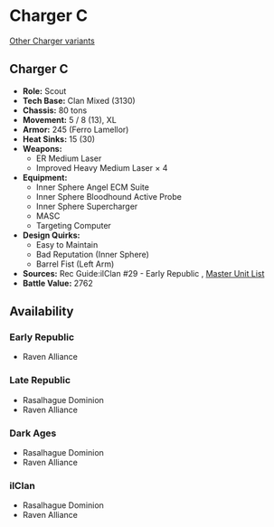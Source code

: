 # Charger C 

[Other Charger variants](../charger.md) 

## Charger C 

- **Role:** Scout 
- **Tech Base:** Clan Mixed (3130) 
- **Chassis:** 80 tons 
- **Movement:** 5 / 8 (13), XL 
- **Armor:** 245 (Ferro Lamellor) 
- **Heat Sinks:** 15 (30) 
- **Weapons:** 
  - ER Medium Laser 
  - Improved Heavy Medium Laser × 4 
- **Equipment:** 
  - Inner Sphere Angel ECM Suite 
  - Inner Sphere Bloodhound Active Probe 
  - Inner Sphere Supercharger 
  - MASC 
  - Targeting Computer 
- **Design Quirks:** 
  - Easy to Maintain 
  - Bad Reputation (Inner Sphere) 
  - Barrel Fist (Left Arm) 
- **Sources:** Rec Guide:ilClan #29 - Early Republic , [Master Unit List](http://masterunitlist.info/Unit/Details/9397) 
- **Battle Value:** 2762 

## Availability 

### Early Republic 

- Raven Alliance 

### Late Republic 

- Rasalhague Dominion 
- Raven Alliance 

### Dark Ages 

- Rasalhague Dominion 
- Raven Alliance 

### ilClan 

- Rasalhague Dominion 
- Raven Alliance 

